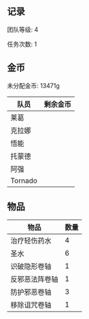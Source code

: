 ## 记录

团队等级: 4

任务次数: 1

## 金币

未分配金币: 13471g

| 队员    | 剩余金币 |
| ------- | -------- |
| 莱葛    |          |
| 克拉娜  |          |
| 悟能    |          |
| 托蒙德  |          |
| 阿强    |          |
| Tornado |          |

## 物品

| 物品           | 数量 |
| -------------- | ---- |
| 治疗轻伤药水   | 4    |
| 圣水           | 6    |
| 识破隐形卷轴   | 1    |
| 反邪恶法阵卷轴 | 1    |
| 防护邪恶卷轴   | 3    |
| 移除诅咒卷轴   | 1    |
